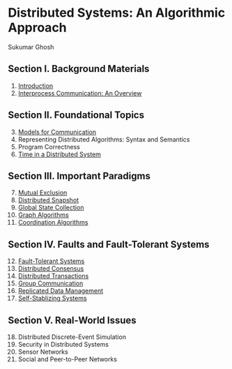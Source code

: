 # Distributed Systems: An Algorithmic Approach

Sukumar Ghosh

## Section I. Background Materials

1. [Introduction](01.Introduction.md)
2. [Interprocess Communication: An Overview](02.Interprocess_Communication.md)

## Section II. Foundational Topics

3. [Models for Communication](03.Models_for_Communication.md)
4. Representing Distributed Algorithms: Syntax and Semantics
5. Program Correctness
6. [Time in a Distributed System](06.Time.md)

## Section III. Important Paradigms

7. [Mutual Exclusion](07.Mutual_Exclusion.md)
8. [Distributed Snapshot](08.Distributed_Snapshot.md)
9. [Global State Collection](09.Global_State_Collection.md)
10. [Graph Algorithms](10.Graph_Algorithms.md)
11. [Coordination Algorithms](11.Coordination_Algorithms.md)

## Section IV. Faults and Fault-Tolerant Systems

12. [Fault-Tolerant Systems](12.Fault-Tolerant_Systems.md)
13. [Distributed Consensus](13.Distributed_Consensus.md)
14. [Distributed Transactions](14.Distributed_Transactions.md)
15. [Group Communication](15.Group_Communication.md)
16. [Replicated Data Management](16.Replicated_Data_Management.md)
17. [Self-Stablizing Systems](17.Self-Stabilizing_Systems.md)

## Section V. Real-World Issues

18. Distributed Discrete-Event Simulation
19. Security in Distributed Systems
20. Sensor Networks
21. Social and Peer-to-Peer Networks
